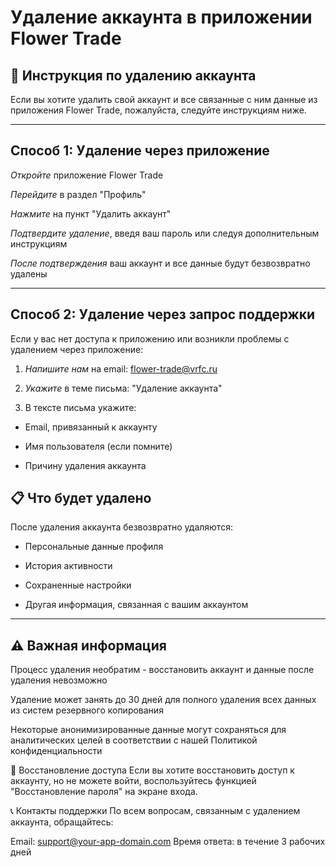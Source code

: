 # Удаление аккаунта в приложении Flower Trade
## 📱 Инструкция по удалению аккаунта
Если вы хотите удалить свой аккаунт и все связанные с ним данные из приложения Flower Trade, пожалуйста, следуйте инструкциям ниже.

---

## Способ 1: Удаление через приложение
*Откройте* приложение Flower Trade

*Перейдите* в раздел "Профиль"

*Нажмите* на пункт "Удалить аккаунт"

*Подтвердите удаление*, введя ваш пароль или следуя дополнительным инструкциям

*После подтверждения* ваш аккаунт и все данные будут безвозвратно удалены

---

## Способ 2: Удаление через запрос поддержки
Если у вас нет доступа к приложению или возникли проблемы с удалением через приложение:

1. *Напишите нам* на email: flower-trade@vrfc.ru

2. *Укажите* в теме письма: "Удаление аккаунта"

3. В тексте письма укажите:

  - Email, привязанный к аккаунту

  - Имя пользователя (если помните)

  - Причину удаления аккаунта

## 📋 Что будет удалено
После удаления аккаунта безвозвратно удаляются:

  - Персональные данные профиля

  - История активности

  - Сохраненные настройки

  - Другая информация, связанная с вашим аккаунтом

---

## ⚠️ Важная информация
Процесс удаления необратим - восстановить аккаунт и данные после удаления невозможно

Удаление может занять до 30 дней для полного удаления всех данных из систем резервного копирования

Некоторые анонимизированные данные могут сохраняться для аналитических целей в соответствии с нашей Политикой конфиденциальности

🔐 Восстановление доступа
Если вы хотите восстановить доступ к аккаунту, но не можете войти, воспользуйтесь функцией "Восстановление пароля" на экране входа.

📞 Контакты поддержки
По всем вопросам, связанным с удалением аккаунта, обращайтесь:

Email: support@your-app-domain.com
Время ответа: в течение 3 рабочих дней


